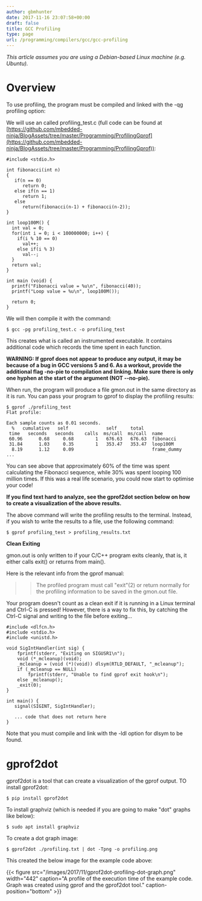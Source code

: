 ```yaml
---
author: gbmhunter
date: 2017-11-16 23:07:58+00:00
draft: false
title: GCC Profiling
type: page
url: /programming/compilers/gcc/gcc-profiling
---
```


_This article assumes you are using a Debian-based Linux machine (e.g. Ubuntu)._




# Overview




To use profiling, the program must be compiled and linked with the -qg profiling option:




We will use an called profiling_test.c (full code can be found at [https://github.com/mbedded-ninja/BlogAssets/tree/master/Programming/ProfilingGprof](https://github.com/mbedded-ninja/BlogAssets/tree/master/Programming/ProfilingGprof)):



    
    #include <stdio.h>
    
    int fibonacci(int n)
    {
       if(n == 0)
          return 0;
       else if(n == 1)
          return 1;
       else
          return(fibonacci(n-1) + fibonacci(n-2));
    } 
    
    int loop100M() {
      int val = 0;
      for(int i = 0; i < 100000000; i++) {
        if(i % 10 == 0)
          val++;
        else if(i % 3)
          val--;
      }
      return val;
    }
    
    int main (void) {  
      printf("Fibonacci value = %u\n", fibonacci(40));          
      printf("Loop value = %u\n", loop100M());
    
      return 0;
    }




We will then compile it with the command:



    
    $ gcc -pg profiling_test.c -o profiling_test




This creates what is called an instrumented executable. It contains additional code which records the time spent in each function.




**WARNING: If gprof does not appear to produce any output, it may be because of a bug in GCC versions 5 and 6. As a workout, provide the additional flag -no-pie to compilation and linking. Make sure there is only one hyphen at the start of the argument (NOT --no-pie).**




When run, the program will produce a file gmon.out in the same directory as it is run. You can pass your program to gprof to display the profiling results:



    
    $ gprof ./profiling_test
    Flat profile:
    
    Each sample counts as 0.01 seconds.
      %   cumulative   self              self     total           
     time   seconds   seconds    calls  ms/call  ms/call  name    
     60.96      0.68     0.68        1   676.63   676.63  fibonacci
     31.84      1.03     0.35        1   353.47   353.47  loop100M
      8.19      1.12     0.09                             frame_dummy
    ...
    




You can see above that approximately 60% of the time was spent calculating the Fibonacci sequence, while 30% was spent looping 100 million times. If this was a real life scenario, you could now start to optimise your code!




**If you find text hard to analyze, see the gprof2dot section below on how to create a visualization of the above results.**




The above command will write the profiling results to the terminal. Instead, if you wish to write the results to a file, use the following command:



    
    $ gprof profiling_test > profiling_results.txt




**Clean Exiting**




gmon.out is only written to if your C/C++ program exits cleanly, that is, it either calls exit() or returns from main().




Here is the relevant info from the gprof manual:




<blockquote>

> 
> The profiled program must call "exit"(2) or return normally for the profiling information to be saved in the gmon.out file.
> 
> 
</blockquote>




Your program doesn't count as a clean exit if it is running in a Linux terminal and Ctrl-C is pressed! However, there is a way to fix this, by catching the Ctrl-C signal and writing to the file before exiting...



    
    #include <dlfcn.h>
    #include <stdio.h>
    #include <unistd.h>
    
    void SigIntHandler(int sig) {
        fprintf(stderr, "Exiting on SIGUSR1\n");
        void (*_mcleanup)(void);
        _mcleanup = (void (*)(void)) dlsym(RTLD_DEFAULT, "_mcleanup");
        if (_mcleanup == NULL)
            fprintf(stderr, "Unable to find gprof exit hook\n");
        else _mcleanup();
        _exit(0);
    }
    
    int main() {
       signal(SIGINT, SigIntHandler);
    
       ... code that does not return here
    }




Note that you must compile and link with the -ldl option for dlsym to be found.




# gprof2dot




gprof2dot is a tool that can create a visualization of the gprof output. TO install gprof2dot:



    
    $ pip install gprof2dot




To install graphviz (which is needed if you are going to make "dot" graphs like below):



    
    $ sudo apt install graphviz




To create a dot graph image:



    
    $ gprof2dot ./profiling.txt | dot -Tpng -o profiling.png




This created the below image for the example code above:



{{< figure src="/images/2017/11/gprof2dot-profiling-dot-graph.png" width="442" caption="A profile of the execution time of the example code. Graph was created using gprof and the gprof2dot tool." caption-position="bottom" >}}








